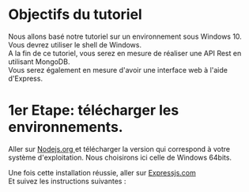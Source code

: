 # Objectifs du tutoriel 
Nous allons basé notre tutoriel sur un environnement sous Windows 10. Vous devrez utiliser le shell de Windows.  <br/> 
A la fin de ce tutoriel, vous serez en mesure de réaliser une API Rest en utilisant MongoDB.<br/>
Vous serez également en mesure d'avoir une interface web à l'aide d'Express.

# 1er Etape: télécharger les environnements.

Aller sur <a href="https://nodejs.org/fr/download/" title="Tuto">Nodejs.org </a> et télécharger la version qui correspond à votre système d'exploitation. 
Nous choisirons ici celle de Windows 64bits. 

Une fois cette installation réussie, aller sur <a href="https://expressjs.com/fr/starter/installing.html" title="Tuto">Expressjs.com </a>  <br/>
Et suivez les instructions suivantes :
